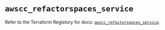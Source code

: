 # `awscc_refactorspaces_service`

Refer to the Terraform Registory for docs: [`awscc_refactorspaces_service`](https://registry.terraform.io/providers/hashicorp/awscc/0.70.0/docs/resources/refactorspaces_service).
